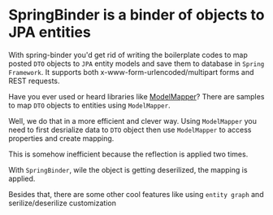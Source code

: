 # SpringBinder is a binder of objects to JPA entities

With spring-binder you'd get rid of writing the boilerplate codes
to map posted `DTO` objects to `JPA` entity models and save them to database in `Spring Framework`.
It supports both x-www-form-urlencoded/multipart forms and REST requests.
 
Have you ever used or heard libraries like [ModelMapper](http://modelmapper.org/)?
There are samples to map `DTO` objects to entities using `ModelMapper`.

Well, we do that in a more efficient and clever way. Using `ModelMapper` you need to first
desrialize data to `DTO` object then use `ModelMapper` to access properties and create mapping.

This is somehow inefficient because the reflection is applied two times.

With `SpringBinder`, wile the object is getting deserilized, the mapping is applied.

Besides that, there are some other cool features like using `entity graph` and serilize/deserilize 
customization
 